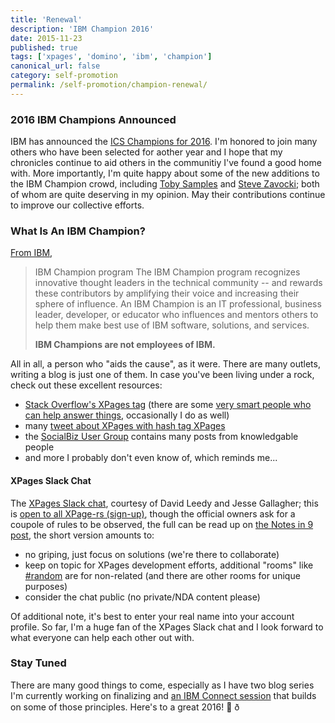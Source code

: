 ```yaml
---
title: 'Renewal'
description: 'IBM Champion 2016'
date: 2015-11-23
published: true
tags: ['xpages', 'domino', 'ibm', 'champion']
canonical_url: false
category: self-promotion
permalink: /self-promotion/champion-renewal/
---
```


### 2016 IBM Champions Announced

IBM has announced the [ICS Champions for 2016](https://www.ibm.com/developerworks/community/blogs/ibmchampion/entry/Announcing_the_IBM_Champion_Class_of_2016_for_IBM_Social_Business?lang=en). I'm honored to join many others who have been selected for aother year and I hope that my chronicles continue to aid others in the communitiy I've found a good home with. More importantly, I'm quite happy about some of the new additions to the IBM Champion crowd, including [Toby Samples](https://www.tobysamples.com/) and [Steve Zavocki](https://notesspeak.blogspot.com/); both of whom are quite deserving in my opinion. May their contributions continue to improve our collective efforts.

### What Is An IBM Champion?

[From IBM](https://www.ibm.com/developerworks/champion/ "IBM Champion page on developerWorks"),

> IBM Champion program
The IBM Champion program recognizes innovative thought leaders in the technical community -- and rewards these contributors by amplifying their voice and increasing their sphere of influence. An IBM Champion is an IT professional, business leader, developer, or educator who influences and mentors others to help them make best use of IBM software, solutions, and services.
> 
> **IBM Champions are not employees of IBM.**

All in all, a person who "aids the cause", as it were. There are many outlets, writing a blog is just one of them. In case you've been living under a rock, check out these excellent resources:

* [Stack Overflow's XPages tag](https://stackoverflow.com/questions/tagged/xpages) (there are some [very smart people who can help answer things](https://stackoverflow.com/tags/xpages/topusers), occasionally I do as well)
* many [tweet about XPages with hash tag XPages](https://twitter.com/hashtag/XPages?src=hash)
* the [SocialBiz User Group](https://www.socialbizug.org/) contains many posts from knowledgable people
* and more I probably don't even know of, which reminds me...

#### XPages Slack Chat

The [XPages Slack chat](https://xpages.slack.com), courtesy of David Leedy and Jesse Gallagher; this is [open to all XPage-rs (sign-up)](https://xpages-slack-invites.herokuapp.com/), though the official owners ask for a coupole of rules to be observed, the full can be read up on [the Notes in 9 post](https://www.notesin9.com/2015/11/16/announcing-the-xpages-development-chat-on-slack/), the short version amounts to:

* no griping, just focus on solutions (we're there to collaborate)
* keep on topic for XPages development efforts, additional "rooms" like [#random](https://xpages.slack.com/archives/random) are for non-related (and there are other rooms for unique purposes)
* consider the chat public (no private/NDA content please)

Of additional note, it's best to enter your real name into your account profile. So far, I'm a huge fan of the XPages Slack chat and I look forward to what everyone can help each other out with.

### Stay Tuned

There are many good things to come, especially as I have two blog series I'm currently working on finalizing and [an IBM Connect session](https://www-950.ibm.com/events/global/connect/sessions/preview.html?sessionid=BP-1380) that builds on some of those principles. Here's to a great 2016! 🍻 ð

